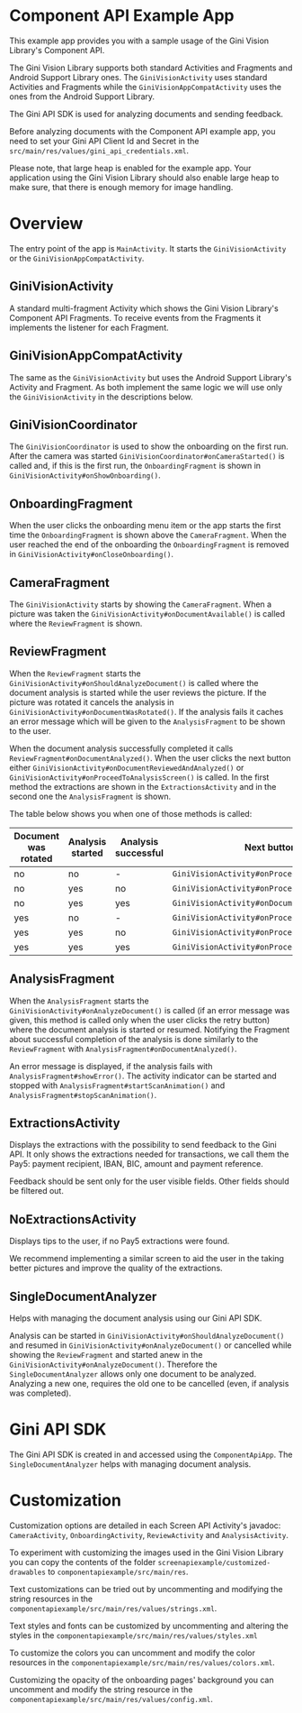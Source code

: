Component API Example App
=========================

This example app provides you with a sample usage of the Gini Vision Library's Component API.

The Gini Vision Library supports both standard Activities and Fragments and Android Support Library ones. The `GiniVisionActivity` uses standard Activities and Fragments while the `GiniVisionAppCompatActivity` uses the ones from the Android Support Library.

The Gini API SDK is used for analyzing documents and sending feedback.

Before analyzing documents with the Component API example app, you need to set your Gini API Client Id and Secret in the `src/main/res/values/gini_api_credentials.xml`.

Please note, that large heap is enabled for the example app. Your application using the Gini Vision Library should also enable large heap to make sure, that there is enough memory for image handling.

Overview
========

The entry point of the app is `MainActivity`. It starts the `GiniVisionActivity` or the `GiniVisionAppCompatActivity`.

GiniVisionActivity
------------------

A standard multi-fragment Activity which shows the Gini Vision Library's Component API Fragments. To receive events from the Fragments it implements the listener for each Fragment.

GiniVisionAppCompatActivity
---------------------------

The same as the `GiniVisionActivity` but uses the Android Support Library's Activity and Fragment. As both implement the same logic we will use only the `GiniVisionActivity` in the descriptions below.

GiniVisionCoordinator
---------------------

The `GiniVisionCoordinator` is used to show the onboarding on the first run. After the camera was started `GiniVisionCoordinator#onCameraStarted()` is called and, if this is the first run, the `OnboardingFragment` is shown in `GiniVisionActivity#onShowOnboarding()`.

OnboardingFragment
------------------

When the user clicks the onboarding menu item or the app starts the first time the `OnboardingFragment` is shown above the `CameraFragment`. When the user reached the end of the onboarding
the `OnboardingFragment` is removed in `GiniVisionActivity#onCloseOnboarding()`. 

CameraFragment
--------------

The `GiniVisionActivity` starts by showing the `CameraFragment`. When a picture was taken the `GiniVisionActivity#onDocumentAvailable()` is called where the `ReviewFragment` is shown.

ReviewFragment
--------------

When the `ReviewFragment` starts the `GiniVisionActivity#onShouldAnalyzeDocument()` is called where the document analysis is started while the user reviews the picture. If the picture was rotated it cancels the analysis in `GiniVisionActivity#onDocumentWasRotated()`. If the analysis fails it caches an error message which will be given to the `AnalysisFragment` to be shown to the user.

When the document analysis successfully completed it calls `ReviewFragment#onDocumentAnalyzed()`. When the user clicks the next button either `GiniVisionActivity#onDocumentReviewedAndAnalyzed()` or `GiniVisionActivity#onProceedToAnalysisScreen()` is called. In the first method the extractions are shown in the `ExtractionsActivity` and in the second one the `AnalysisFragment` is shown.

The table below shows you when one of those methods is called:

|Document was rotated|Analysis started|Analysis successful|Next button clicked|
|---|---|---|---|
|no|no|-|`GiniVisionActivity#onProceedToAnalysisScreen()`|
|no|yes|no|`GiniVisionActivity#onProceedToAnalysisScreen()`|
|no|yes|yes|`GiniVisionActivity#onDocumentReviewedAndAnalyzed()`|
|yes|no|-|`GiniVisionActivity#onProceedToAnalysisScreen()`|
|yes|yes|no|`GiniVisionActivity#onProceedToAnalysisScreen()`|
|yes|yes|yes|`GiniVisionActivity#onProceedToAnalysisScreen()`|

AnalysisFragment
----------------

When the `AnalysisFragment` starts the `GiniVisionActivity#onAnalyzeDocument()` is called (if an error message was given, this method is called only when the user clicks the retry button) where the document analysis is started or resumed. Notifying the Fragment about successful completion of the analysis is done similarly to the `ReviewFragment` with `AnalysisFragment#onDocumentAnalyzed()`.

An error message is displayed, if the analysis fails with `AnalysisFragment#showError()`. The activity indicator can be started and stopped with `AnalysisFragment#startScanAnimation()` and `AnalysisFragment#stopScanAnimation()`.

ExtractionsActivity
-------------------

Displays the extractions with the possibility to send feedback to the Gini API. It only shows the extractions needed for transactions, we call them the Pay5: payment recipient, IBAN, BIC, amount and payment reference.

Feedback should be sent only for the user visible fields. Other fields should be filtered out.

NoExtractionsActivity
---------------------

Displays tips to the user, if no Pay5 extractions were found. 

We recommend implementing a similar screen to aid the user in the taking better pictures and improve the quality of the extractions.

SingleDocumentAnalyzer
----------------------

Helps with managing the document analysis using our Gini API SDK. 

Analysis can be started in `GiniVisionActivity#onShouldAnalyzeDocument()` and resumed in `GiniVisionActivity#onAnalyzeDocument()` or cancelled while showing the `ReviewFragment` and started anew in the `GiniVisionActivity#onAnalyzeDocument()`. Therefore the `SingleDocumentAnalyzer` allows only one document to be analyzed. Analyzing a new one, requires the old one to be cancelled (even, if analysis was completed).

Gini API SDK
============

The Gini API SDK is created in and accessed using the `ComponentApiApp`. The `SingleDocumentAnalyzer` helps with managing document analysis.

Customization
=============

Customization options are detailed in each Screen API Activity's javadoc: `CameraActivity`, `OnboardingActivity`, `ReviewActivity` and `AnalysisActivity`.

To experiment with customizing the images used in the Gini Vision Library you can copy the contents of the folder `screenapiexample/customized-drawables` to `componentapiexample/src/main/res`.

Text customizations can be tried out by uncommenting and modifying the string resources in the `componentapiexample/src/main/res/values/strings.xml`.

Text styles and fonts can be customized by uncommenting and altering the styles in the `componentapiexample/src/main/res/values/styles.xml`

To customize the colors you can uncomment and modify the color resources in the `componentapiexample/src/main/res/values/colors.xml`.

Customizing the opacity of the onboarding pages' background you can uncomment and modify the string resource in the `componentapiexample/src/main/res/values/config.xml`.